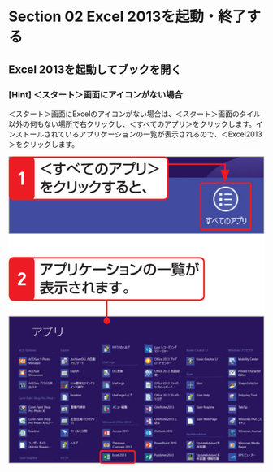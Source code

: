 # Section 02 Excel 2013を起動・終了する

## Excel 2013を起動してブックを開く

### [Hint] ＜スタート＞画面にアイコンがない場合

＜スタート＞画面にExcelのアイコンがない場合は、＜スタート＞画面のタイル以外の何もない場所で右クリックし、＜すべてのアプリ＞をクリックします。インストールされているアプリケーションの一覧が表示されるので、＜Excel2013＞をクリックします。

![hint](003.png)
